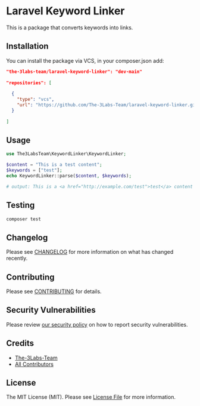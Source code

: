 # Laravel Keyword Linker

This is a package that converts keywords into links.


## Installation

You can install the package via VCS, in your composer.json add:

```json
"the-3labs-team/laravel-keyword-linker": "dev-main"
    
"repositories": [
    
  {
    "type": "vcs",
    "url": "https://github.com/The-3Labs-Team/laravel-keyword-linker.git"
  }
    
]
```

[//]: # (You can publish and run the migrations with:)

[//]: # ()
[//]: # (```bash)

[//]: # (php artisan vendor:publish --tag="laravel-keyword-linker-migrations")

[//]: # (php artisan migrate)

[//]: # (```)

[//]: # ()
[//]: # (You can publish the config file with:)

[//]: # ()
[//]: # (```bash)

[//]: # (php artisan vendor:publish --tag="laravel-keyword-linker-config")

[//]: # (```)

[//]: # ()
[//]: # (This is the contents of the published config file:)

[//]: # ()
[//]: # (```php)

[//]: # (return [)

[//]: # (];)

[//]: # (```)

[//]: # ()
[//]: # (Optionally, you can publish the views using)

[//]: # ()
[//]: # (```bash)

[//]: # (php artisan vendor:publish --tag="laravel-keyword-linker-views")

[//]: # (```)

## Usage

```php
use The3LabsTeam\KeywordLinker\KeywordLinker;

$content = "This is a test content";
$keywords = ["test"];
echo KeywordLinker::parse($content, $keywords);

# output: This is a <a href="http://example.com/test">test</a> content
```

## Testing

```bash
composer test
```

## Changelog

Please see [CHANGELOG](CHANGELOG.md) for more information on what has changed recently.

## Contributing

Please see [CONTRIBUTING](CONTRIBUTING.md) for details.

## Security Vulnerabilities

Please review [our security policy](../../security/policy) on how to report security vulnerabilities.

## Credits

- [The-3Labs-Team](https://github.com/the-3labs-team)
- [All Contributors](../../contributors)

## License

The MIT License (MIT). Please see [License File](LICENSE.md) for more information.
